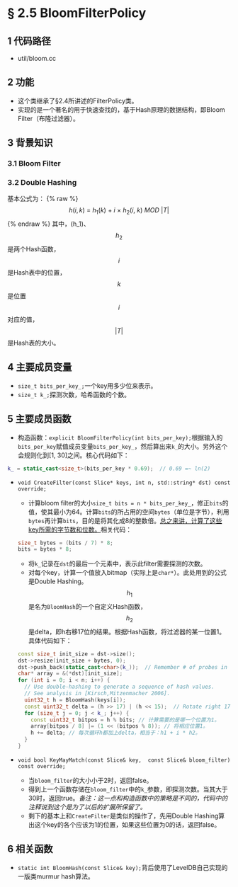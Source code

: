 # § 2.5 BloomFilterPolicy

## 1 代码路径

* util/bloom.cc

## 2 功能

* 这个类继承了§2.4所讲述的FilterPolicy类。
* 实现的是一个著名的用于快速查找的，基于Hash原理的数据结构，即Bloom Filter（布隆过滤器）。

## 3 背景知识

### 3.1 Bloom Filter

### 3.2 Double Hashing

基本公式为：
{% raw %}
$$
h(i, k)\ =\ h_1(k)\ +\ i\ \times\ h_2(i,\ k)\ MOD\ |T|
$$
{% endraw %}
其中，\(h_1\)、$$h_2$$是两个Hash函数，$${i}$$是Hash表中的位置，$${k}$$是位置$${i}$$对应的值，$${|T|}$$是Hash表的大小。

## 4 主要成员变量

* `size_t bits_per_key_;`一个key用多少位来表示。
* `size_t k_;`探测次数，哈希函数的个数。

## 5 主要成员函数

* 构造函数：`explicit BloomFilterPolicy(int bits_per_key);`根据输入的`bits_per_key`赋值成员变量`bits_per_key_`，然后算出来`k_`的大小。另外这个会规则化到[1,  30]之间。核心代码如下：

```cpp
k_ = static_cast<size_t>(bits_per_key * 0.69);  // 0.69 =~ ln(2)
```

* `void CreateFilter(const Slice* keys, int n, std::string* dst) const override;`

  * 计算bloom filter的大小`size_t bits = n * bits_per_key_`，修正`bits`的值，使其最小为64。计算`bits`的所占用的空间`bytes`（单位是字节），利用`bytes`再计算`bits`，目的是将其化成8的整数倍。<u>总之来讲，计算了这些key所需的字节数和位数。</u>相关代码：

  ```cpp
  size_t bytes = (bits / 7) * 8;
  bits = bytes * 8;
  ```

  * 将`k_`记录在`dst`的最后一个元素中，表示此filter需要探测的次数。
  * 对每个key，计算一个值放入bitmap（实际上是`char*`）。此处用到的公式是Double Hashing。$${h_1}$$是名为`BloomHash`的一个自定义Hash函数，$${h_2}$$是delta，即h右移17位的结果。根据Hash函数，将过滤器的某一位置1。具体代码如下：

  ```cpp
  const size_t init_size = dst->size();
  dst->resize(init_size + bytes, 0);
  dst->push_back(static_cast<char>(k_));  // Remember # of probes in filter
  char* array = &(*dst)[init_size];
  for (int i = 0; i < n; i++) {
    // Use double-hashing to generate a sequence of hash values.
    // See analysis in [Kirsch,Mitzenmacher 2006].
    uint32_t h = BloomHash(keys[i]);
    const uint32_t delta = (h >> 17) | (h << 15);  // Rotate right 17 bits
    for (size_t j = 0; j < k_; j++) {
      const uint32_t bitpos = h % bits; // 计算需要的是哪一个位置为1。
      array[bitpos / 8] |= (1 << (bitpos % 8)); // 将相应位置1。
      h += delta; // 每次循环h都加上delta，相当于：h1 + i * h2。
    }
  }
  ```

* `void bool KeyMayMatch(const Slice& key,  const Slice& bloom_filter) const override;`

  * 当`bloom_filter`的大小小于2时，返回false。
  * 得到上一个函数存储在`bloom_filter`中的`k_`参数，即探测次数。当其大于30时，返回true。*备注：这一点和构造函数中的策略是不同的，代码中的注释说到这个是为了以后的扩展所保留了。*
  * 剩下的基本上和`CreateFilter`是类似的操作了，先用Double Hashing算出这个key的各个应该为1的位置，如果这些位置为0的话，返回false。

## 6 相关函数

* `static int BloomHash(const Slice& key);`背后使用了LevelDB自己实现的一版类murmur hash算法。